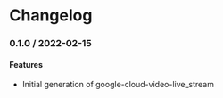 # Changelog

### 0.1.0 / 2022-02-15

#### Features

* Initial generation of google-cloud-video-live_stream
